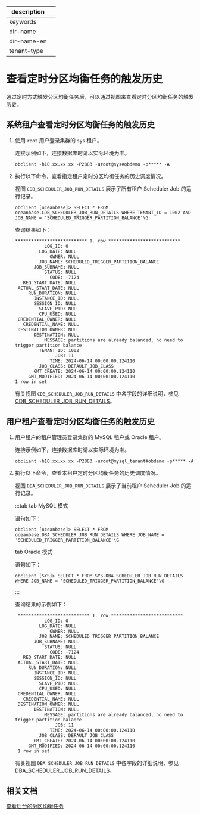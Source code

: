 |description||
|---|---|
|keywords||
|dir-name||
|dir-name-en||
|tenant-type||

# 查看定时分区均衡任务的触发历史

通过定时方式触发分区均衡任务后，可以通过视图来查看定时分区均衡任务的触发历史。

## 系统租户查看定时分区均衡任务的触发历史

1. 使用 `root` 用户登录集群的 `sys` 租户。

   连接示例如下，连接数据库时请以实际环境为准。

   ```shell
   obclient -h10.xx.xx.xx -P2883 -uroot@sys#obdemo -p***** -A
   ```

2. 执行以下命令，查看指定租户定时分区均衡任务的历史调度情况。

   视图 `CDB_SCHEDULER_JOB_RUN_DETAILS` 展示了所有租户 Scheduler Job 的运行记录。

   ```shell
   obclient [oceanbase]> SELECT * FROM oceanbase.CDB_SCHEDULER_JOB_RUN_DETAILS WHERE TENANT_ID = 1002 AND JOB_NAME = 'SCHEDULED_TRIGGER_PARTITION_BALANCE'\G
   ```

   查询结果如下：

   ```shell
   *************************** 1. row ***************************
              LOG_ID: 0
            LOG_DATE: NULL
                OWNER: NULL
            JOB_NAME: SCHEDULED_TRIGGER_PARTITION_BALANCE
          JOB_SUBNAME: NULL
              STATUS: NULL
                CODE: -7124
      REQ_START_DATE: NULL
    ACTUAL_START_DATE: NULL
        RUN_DURATION: NULL
          INSTANCE_ID: NULL
          SESSION_ID: NULL
            SLAVE_PID: NULL
            CPU_USED: NULL
    CREDENTIAL_OWNER: NULL
      CREDENTIAL_NAME: NULL
    DESTINATION_OWNER: NULL
          DESTINATION: NULL
              MESSAGE: partitions are already balanced, no need to trigger partition balance
            TENANT_ID: 1002
                  JOB: 11
                TIME: 2024-06-14 00:00:00.124110
            JOB_CLASS: DEFAULT_JOB_CLASS
          GMT_CREATE: 2024-06-14 00:00:00.124110
        GMT_MODIFIED: 2024-06-14 00:00:00.124110
   1 row in set
   ```

   有关视图 `CDB_SCHEDULER_JOB_RUN_DETAILS` 中各字段的详细说明，参见 [CDB_SCHEDULER_JOB_RUN_DETAILS](../../../../100.cdb_scheduler_job_run_details-of-sys-tenant.md)。

## 用户租户查看定时分区均衡任务的触发历史

1. 用户租户的租户管理员登录集群的 MySQL 租户或 Oracle 租户。

   连接示例如下，连接数据库时请以实际环境为准。

   ```shell
   obclient -h10.xx.xx.xx -P2883 -uroot@mysql_tenant#obdemo -p***** -A
   ```

2. 执行以下命令，查看本租户定时分区均衡任务的历史调度情况。

   视图 `DBA_SCHEDULER_JOB_RUN_DETAILS` 展示了当前租户 Scheduler Job 的运行记录。

   :::tab
   tab MySQL 模式

   语句如下：

   ```shell
   obclient [oceanbase]> SELECT * FROM oceanbase.DBA_SCHEDULER_JOB_RUN_DETAILS WHERE JOB_NAME = 'SCHEDULED_TRIGGER_PARTITION_BALANCE'\G
   ```

   tab Oracle 模式

   语句如下：

   ```shell
   obclient [SYS]> SELECT * FROM SYS.DBA_SCHEDULER_JOB_RUN_DETAILS WHERE JOB_NAME = 'SCHEDULED_TRIGGER_PARTITION_BALANCE'\G
   ```
   :::

   查询结果的示例如下：

   ```shell
    *************************** 1. row ***************************
              LOG_ID: 0
            LOG_DATE: NULL
                OWNER: NULL
            JOB_NAME: SCHEDULED_TRIGGER_PARTITION_BALANCE
          JOB_SUBNAME: NULL
              STATUS: NULL
                CODE: -7124
      REQ_START_DATE: NULL
    ACTUAL_START_DATE: NULL
        RUN_DURATION: NULL
          INSTANCE_ID: NULL
          SESSION_ID: NULL
            SLAVE_PID: NULL
            CPU_USED: NULL
    CREDENTIAL_OWNER: NULL
      CREDENTIAL_NAME: NULL
    DESTINATION_OWNER: NULL
          DESTINATION: NULL
              MESSAGE: partitions are already balanced, no need to trigger partition balance
                  JOB: 11
                TIME: 2024-06-14 00:00:00.124110
            JOB_CLASS: DEFAULT_JOB_CLASS
          GMT_CREATE: 2024-06-14 00:00:00.124110
        GMT_MODIFIED: 2024-06-14 00:00:00.124110
    1 row in set
   ```

   有关视图 `DBA_SCHEDULER_JOB_RUN_DETAILS` 中各字段的详细说明，参见 [DBA_SCHEDULER_JOB_RUN_DETAILS](../../../../200.cdb_scheduler_job_run_details-of-oracle-mode.md)。

## 相关文档

[查看后台的分区均衡任务](500.view-background-partition-balancing-task.md)







